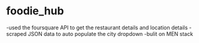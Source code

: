 # foodie_hub
-used the foursquare API to get the restaurant details and location details
-scraped JSON data to auto populate the city dropdown
-bulit on MEN stack
